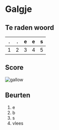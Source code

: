 # Galgje

## Te raden woord

|.|.|e|e|s|
|-|-|-|-|-|
|1|2|3|4|5|

## Score
![gallow](./images/2.png)

## Beurten
1. e
2. b
3. s
4. vlees